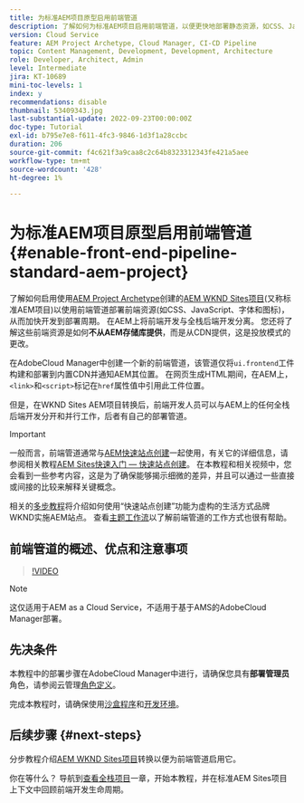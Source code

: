 ```yaml
---
title: 为标准AEM项目原型启用前端管道
description: 了解如何为标准AEM项目启用前端管道，以便更快地部署静态资源，如CSS、JavaScript、字体和图标。 此外，还在AEM上将前端开发与全栈后端开发分离。
version: Cloud Service
feature: AEM Project Archetype, Cloud Manager, CI-CD Pipeline
topic: Content Management, Development, Development, Architecture
role: Developer, Architect, Admin
level: Intermediate
jira: KT-10689
mini-toc-levels: 1
index: y
recommendations: disable
thumbnail: 53409343.jpg
last-substantial-update: 2022-09-23T00:00:00Z
doc-type: Tutorial
exl-id: b795e7e8-f611-4fc3-9846-1d3f1a28ccbc
duration: 206
source-git-commit: f4c621f3a9caa8c2c64b8323312343fe421a5aee
workflow-type: tm+mt
source-wordcount: '428'
ht-degree: 1%

---
```


# 为标准AEM项目原型启用前端管道{#enable-front-end-pipeline-standard-aem-project}

了解如何启用使用[AEM Project Archetype](https://github.com/adobe/aem-project-archetype)创建的[AEM WKND Sites项目](https://github.com/adobe/aem-guides-wknd)(又称标准AEM项目)以使用前端管道部署前端资源(如CSS、JavaScript、字体和图标)，从而加快开发到部署周期。 在AEM上将前端开发与全栈后端开发分离。 您还将了解这些前端资源是如何&#x200B;__不从AEM存储库提供__，而是从CDN提供，这是投放模式的更改。


在AdobeCloud Manager中创建一个新的前端管道，该管道仅将`ui.frontend`工件构建和部署到内置CDN并通知AEM其位置。 在网页生成HTML期间，在AEM上，`<link>`和`<script>`标记在`href`属性值中引用此工件位置。

但是，在WKND Sites AEM项目转换后，前端开发人员可以与AEM上的任何全栈后端开发分开和并行工作，后者有自己的部署管道。

>[!IMPORTANT]
>
>一般而言，前端管道通常与[AEM快速站点创建](https://experienceleague.adobe.com/docs/experience-manager-cloud-service/content/sites/administering/site-creation/quick-site/overview.html?lang=en)一起使用，有关它的详细信息，请参阅相关教程[AEM Sites快速入门 — 快速站点创建](https://experienceleague.adobe.com/docs/experience-manager-learn/getting-started-wknd-tutorial-develop/site-template/overview.html)。 在本教程和相关视频中，您会看到一些参考内容，这是为了确保能够揭示细微的差异，并且可以通过一些直接或间接的比较来解释关键概念。


相关的[多步教程](https://experienceleague.adobe.com/docs/experience-manager-learn/getting-started-wknd-tutorial-develop/site-template/overview.html)将介绍如何使用“快速站点创建”功能为虚构的生活方式品牌WKND实施AEM站点。 查看[主题工作流](https://experienceleague.adobe.com/docs/experience-manager-learn/getting-started-wknd-tutorial-develop/site-template/theming.html)以了解前端管道的工作方式也很有帮助。

## 前端管道的概述、优点和注意事项

>[!VIDEO](https://video.tv.adobe.com/v/3409343?quality=12&learn=on)


>[!NOTE]
>
>这仅适用于AEM as a Cloud Service，不适用于基于AMS的AdobeCloud Manager部署。

## 先决条件

本教程中的部署步骤在AdobeCloud Manager中进行，请确保您具有&#x200B;__部署管理员__&#x200B;角色，请参阅云管理[角色定义](https://experienceleague.adobe.com/docs/experience-manager-cloud-manager/content/requirements/users-and-roles.html?lang=en#role-definitions)。

完成本教程时，请确保使用[沙盒程序](https://experienceleague.adobe.com/docs/experience-manager-cloud-service/content/implementing/using-cloud-manager/programs/introduction-sandbox-programs.html)和[开发环境](https://experienceleague.adobe.com/docs/experience-manager-cloud-service/content/implementing/using-cloud-manager/manage-environments.html)。

## 后续步骤 {#next-steps}

分步教程介绍[AEM WKND Sites项目](https://github.com/adobe/aem-guides-wknd)转换以便为前端管道启用它。

你在等什么？ 导航到[查看全栈项目](review-uifrontend-module.md)一章，开始本教程，并在标准AEM Sites项目上下文中回顾前端开发生命周期。
